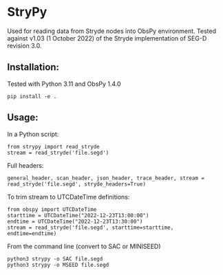 # StryPy

Used for reading data from Stryde nodes into ObsPy environment. Tested against v1.03 (1 October 2022) of the Stryde implementation of SEG-D revision 3.0.

## Installation:

Tested with Python 3.11 and ObsPy 1.4.0

```
pip install -e .
```

## Usage:

In a Python script:
```
from strypy import read_stryde
stream = read_stryde('file.segd')
```

Full headers:
```
general_header, scan_header, json_header, trace_header, stream = read_stryde('file.segd', stryde_headers=True)
```

To trim stream to UTCDateTime definitions:
```
from obspy import UTCDateTime
starttime = UTCDateTime("2022-12-23T13:00:00")
endtime = UTCDateTime("2022-12-23T13:30:00")
stream = read_stryde('file.segd', starttime=starttime, endtime=endtime)
```

From the command line (convert to SAC or MINISEED)
```
python3 strypy -o SAC file.segd
python3 strypy -o MSEED file.segd
```
